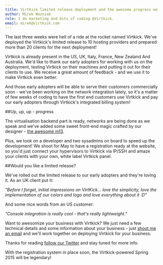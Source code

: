 ```yaml
---
title: Virtkick limited release deployment and the awesome progress we've made
author: Mirek Wozniak
role: I do marketing and bits of coding @Virtkick.
email: mirek@virtkick.com
---
```


The last three weeks were hell of a ride at the rocket named Virtkick. We've deployed the Virtkick's limited release to 10 hosting providers and prepared more than 20 clients for the next deployment! 

Virtkick is already present in the US, UK, Italy, France, New Zealand And Australia. We'd like to thank our early adopters for working with us on the deployment, testing Virtkick on their machines and putting it out for their clients to use. We receive a great amount of feedback - and we use it to make Virtkick even better. 

And those early adopters will be able to serve their customers commercially soon - we've been working on the network integration lately, so it's a matter of few weeks of coding to have the first  end customers use Virtkick and pay our early adopters through Virtkick's integrated billing system! 

##Up, up, up - progress

The virtualisation backend part is ready, networks are being done as we speak and we've added some sweet front-end magic crafted by our designer - [the awesome m13](https://www.virtkick.com/people.html). 

Plus, we took on a developer and two sysadmins on board to speed up the development! We shoot for May to have a registration ready at the website, so you'd just connect your hypervisors to Virtkick via IP/SSH and amaze your clients with your own, white label Virtkick panel. 

##Would you like a limited release?

We've rolled out the limited release to our early adopters and they're loving it. As an UK client put it:

*"Before I forget, initial impressions on VirtKick... love the simplicity, love the implementation of our colors and logo and love everything about it :D"*

And some nice words from an US customer:

*"Console integration is really cool - that's really lightweight."*

Want to awesomize your business with Virtkick? We just need a few technical details and some information about your business -  just [shoot me an email](mailto:mirek@virtkick.com) and we'll work together on deploying Virtkick for your business.


Thanks for reading [follow our Twitter](http://twitter.com/virtkick) and stay tuned for more info.

With the registration system in place soon, the Virtkick-powered Spring 2015 will be legendary! 




